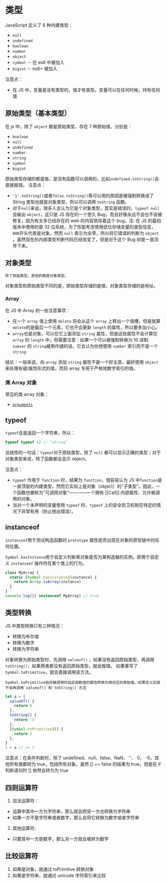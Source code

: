# 类型

JavaScript 定义了 8 种内建类型：

- `null`
- `undefined`
- `boolean`
- `number`
- `object`
- `symbol` -- 在 es6 中被加入
- `bigint` -- es6+ 被加入

注意点：

- 在 JS 中，变量是没有类型的，值才有类型。变量可以在任何时候，持有任何值

## 原始类型（基本类型）

在 js 中，除了 `object` 都是原始类型，存在 7 种原始值，分别是：

- `boolean`
- `null`
- `undefined`
- `number`
- `string`
- `symbol`
- `bigint`

原始类型存储的都是值，是没有函数可以调用的，比如`undefined.toString()`会直接报错。
注意点：

- `'1'.toString()`或者`false.toString()`等可以用的原因是被强制转换成了 String 类型也就是对象类型，所以可以调用 `toString` 函数。
- 对于`null`来说，很多人会认为它是个对象类型，其实是错误的。`typeof null` 会输出 `object`，这只是 JS 存在的一个悠久 Bug，而且好像永远不会也不会被修复，因为有太多已经存在的 web 的内容依存着这个 bug。注: 在 JS 的最初版本中使用的是 32 位系统，为了性能考虑使用低位存储变量的类型信息，`000`开头代表是对象，然而 `null` 表示为全零，所以将它错误的判断为 `object` 。虽然现在的内部类型判断代码已经改变了，但是对于这个 Bug 却是一直流传下来。

## 对象类型

    除了原始类型，其他的都是对象类型。

对象类型和原始类型不同的是，原始类型存储的是值，对象类型存储的是地址。

### Array

在 JS 中 Array 的一些注意事项：

- 在一个 `array` 值上使用 `delete` 将会从这个 `array` 上移出一个值槽，但是就算`delete`的是最后一个元素，它也不会更新 `length` 的属性，所以要多加小心。
- `array`也是对象，可以在它上面添加 `string` 属性，但是这些属性不会计算在 `array` 的 `length` 中，但需要注意：如果一个可以被强制转换为 10 进制 `numver` 的 `string`被用作键的话，它会认为你想使用 `number` 索引而不是一个 `string`

结论：一般来说，向 `array` 添加 `string` 属性不是一个好主意，最好使用 `object` 来处理有键/属性形式的值，而将 array 专用于严格地数字索引的值。

### 类 Array 对象

常见的类 array 对象：

- [`arguments`](https://developer.mozilla.org/zh-CN/docs/Web/JavaScript/Reference/Functions/arguments)

## typeof

`typeof`总是返回一个字符串，所以：

```js
typeof typeof 42 // "string"
```

总结性的一句话：`typeof`对于原始类型，除了 `null` 都可以显示正确的类型；对于对象类型来说，除了函数都会显示 object。

注意点：

- `typeof` 作用于 `function` 时，结果为 `function`，很容易认为 JS 中`function`是一直顶层的内建类型，然而它实际上是对象（object）的"子类型"。因此，一个函数也被称为"可调用对象"————一个拥有 [[Call]] 内部属性、允许被调用的对象。
- 当对一个未声明的变量使用 `typeof` 时，`typeof` 上的安全防卫机制在特定的情况下非常有用（防止抛出错误）。

## instanceof

`instanceof`用于测试构造函数的 `prototype` 属性是否出现在对象的原型链中的任何位置。

`Symbol.hasInstance`用于自定义判断某对象是否为某构造器的实例。即用于自定义 `instanceof` 操作符在某个类上的行为。

```javascript
class MyArray {
  static [Symbol.hasInstance](instance) {
    return Array.isArray(instance)
  }
}
console.log([] instanceof MyArray) // true
```

## 类型转换

JS 中类型转换只有三种情况：

- 转换为布尔值
- 转换为数字
- 转换为字符串

对象转换为原始类型时，先调用 `valueof()` ，如果没有返回原始类型，再调用 `toString()`，如果两者都没有返回原始类型，就会报错。
如果重写了`Symbol.toPrimitive`，就会直接调用该方法。

    Symbol.toPrimitive指将被调用的指定函数值的属性转换为相对应的原始值。如果定义后就不会再调用`valueof()`和`toString()`方法

```javascript
let a = {
  valueOf() {
    return 0
  },
  toString() {
    return '1'
  },
  [Symbol.toPrimitive]() {
    return 2
  },
}
1 + a // => 3
```

注意点：在条件判断时，除了 undefined、null、false、NaN、 ''、 0、 -0，其他所有值都转为 true，包括所有对象。虽然 [] == false 的结果为 true，但是在 if 判断语句时 [] 依然会转为为 true

## 四则运算符

1. 加法运算符：

- 运算中其中一方为字符串，那么就会把另一方也转换为字符串
- 如果一方不是字符串或者数字，那么会将它转换为数字或者字符串

2. 其他运算符:

- 只要其中一方是数字，那么另一方就会被转为数字

## 比较运算符

1. 如果是对象，就通过 toPrimitive 转换对象
2. 如果是字符串，就通过 unicode 字符索引来比较
